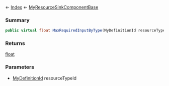 ← [Index](Api-Index) ← [MyResourceSinkComponentBase](VRage.Game.Components.MyResourceSinkComponentBase)

### Summary

```csharp
public virtual float MaxRequiredInputByType(MyDefinitionId resourceTypeId)
```

### Returns

[float](System.Single)

### Parameters

* [MyDefinitionId](VRage.Game.MyDefinitionId) resourceTypeId
